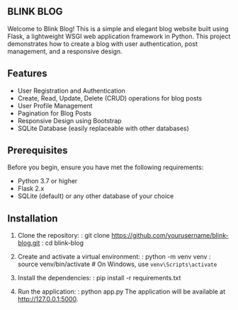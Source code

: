 ## BLINK BLOG
Welcome to Blink Blog! This is a simple and elegant blog website built using Flask, a lightweight WSGI web application framework in Python. This project demonstrates how to create a blog with user authentication, post management, and a responsive design.

## Features
- User Registration and Authentication
- Create, Read, Update, Delete (CRUD) operations for blog posts
- User Profile Management
- Pagination for Blog Posts
- Responsive Design using Bootstrap
- SQLite Database (easily replaceable with other databases)

## Prerequisites
Before you begin, ensure you have met the following requirements:

- Python 3.7 or higher
- Flask 2.x
- SQLite (default) or any other database of your choice

## Installation
1. Clone the repository:
    : git clone https://github.com/yourusername/blink-blog.git
    : cd blink-blog

2. Create and activate a virtual environment:
    : python -m venv venv
    : source venv/bin/activate   # On Windows, use `venv\Scripts\activate`

3. Install the dependencies:
    : pip install -r requirements.txt

4. Run the application:
    : python app.py
 The application will be available at http://127.0.0.1:5000.




